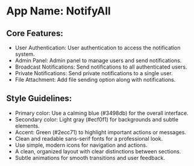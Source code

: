 # **App Name**: NotifyAll

## Core Features:

- User Authentication: User authentication to access the notification system.
- Admin Panel: Admin panel to manage users and send notifications.
- Broadcast Notifications: Send notifications to all authenticated users.
- Private Notifications: Send private notifications to a single user.
- File Attachment: Add file sending option along with notifications.

## Style Guidelines:

- Primary color: Use a calming blue (#3498db) for the overall interface.
- Secondary color: Light gray (#ecf0f1) for backgrounds and subtle elements.
- Accent: Green (#2ecc71) to highlight important actions or messages.
- Clean and readable sans-serif fonts for a professional look.
- Use simple, modern icons for navigation and actions.
- A clean, organized layout with clear distinctions between sections.
- Subtle animations for smooth transitions and user feedback.